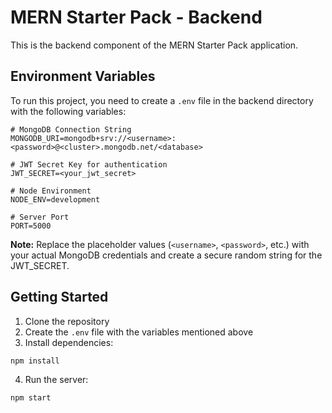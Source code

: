 # MERN Starter Pack - Backend

This is the backend component of the MERN Starter Pack application.

## Environment Variables

To run this project, you need to create a `.env` file in the backend directory with the following variables:

```
# MongoDB Connection String
MONGODB_URI=mongodb+srv://<username>:<password>@<cluster>.mongodb.net/<database>

# JWT Secret Key for authentication
JWT_SECRET=<your_jwt_secret>

# Node Environment
NODE_ENV=development

# Server Port
PORT=5000
```

**Note:** Replace the placeholder values (`<username>`, `<password>`, etc.) with your actual MongoDB credentials and create a secure random string for the JWT_SECRET.

## Getting Started

1. Clone the repository
2. Create the `.env` file with the variables mentioned above
3. Install dependencies:
```
npm install
```
4. Run the server:
```
npm start
```